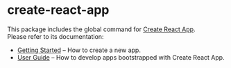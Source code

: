 # create-react-app

This package includes the global command for [Create React App](https://github.com/facebookincubator/create-react-app).<br>
Please refer to its documentation:

* [Getting Started](https://github.com/mopedjs/moped/blob/master/README.md#getting-started) – How to create a new app.
* [User Guide](https://github.com/mopedjs/moped/blob/master/packages/moped-scripts/template/README.md) – How to develop apps bootstrapped with Create React App.
